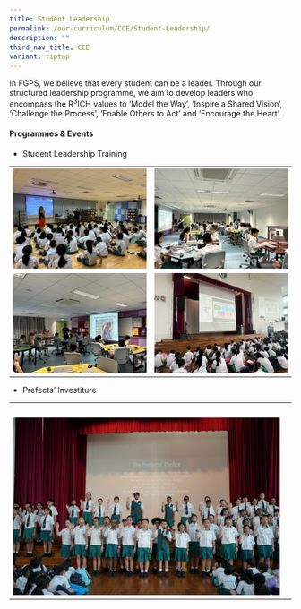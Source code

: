 ```yaml
---
title: Student Leadership
permalink: /our-curriculum/CCE/Student-Leadership/
description: ""
third_nav_title: CCE
variant: tiptap
---
```

<p>In FGPS, we believe that every student can be a leader. Through our structured
leadership programme, we aim to develop leaders who encompass the R<sup>3</sup>ICH
values to ‘Model the Way’, ‘Inspire a Shared Vision’, ‘Challenge the Process’,
‘Enable Others to Act’ and ‘Encourage the Heart’.</p>
<h4><strong>Programmes &amp; Events</strong></h4>
<ul data-tight="true" class="tight">
<li>
<p>Student Leadership Training</p>
</li>
</ul>
<table style="minWidth: 50px">
<colgroup>
<col>
<col>
</colgroup>
<tbody>
<tr>
<th rowspan="1" colspan="1">
<div class="isomer-image-wrapper">
<img style="width: 100%" height="auto" width="100%" alt="" src="/images/CCE/SL_Training_1.jpg">
</div>
</th>
<th rowspan="1" colspan="1">
<div class="isomer-image-wrapper">
<img style="width: 100%" height="auto" width="100%" alt="" src="/images/CCE/SL_Training_2.jpg">
</div>
</th>
</tr>
<tr>
<td rowspan="1" colspan="1">
<div class="isomer-image-wrapper">
<img style="width: 100%" height="auto" width="100%" alt="" src="/images/CCE/SL_Training_3.jpg">
</div>
</td>
<td rowspan="1" colspan="1">
<div class="isomer-image-wrapper">
<img style="width: 100%" height="auto" width="100%" alt="" src="/images/CCE/SL_Training_4.jpg">
</div>
</td>
</tr>
</tbody>
</table>
<ul data-tight="true" class="tight">
<li>
<p>Prefects’ Investiture</p>
</li>
</ul>
<table style="minWidth: 50px">
<colgroup>
<col>
<col>
</colgroup>
<tbody>
<tr>
<th rowspan="1" colspan="1">
<div class="isomer-image-wrapper">
<img style="width: 100%" height="auto" width="100%" alt="" src="/images/CCE/PI_1_copy.jpg">
</div>
</th>
<th rowspan="1" colspan="1">
<div class="isomer-image-wrapper">
<img style="width: 100%" height="auto" width="100%" alt="" src="/images/CCE/PI_2_copy.jpg">
</div>
</th>
</tr>
<tr>
<td rowspan="1" colspan="1">
<div class="isomer-image-wrapper">
<img style="width: 100%" height="auto" width="100%" alt="" src="/images/CCE/PI_3_copy.jpg">
</div>
</td>
<td rowspan="1" colspan="1">
<div class="isomer-image-wrapper">
<img style="width: 100%" height="auto" width="100%" alt="" src="/images/CCE/PI_4_copy.jpg">
</div>
</td>
</tr>
</tbody>
</table>
<p></p>